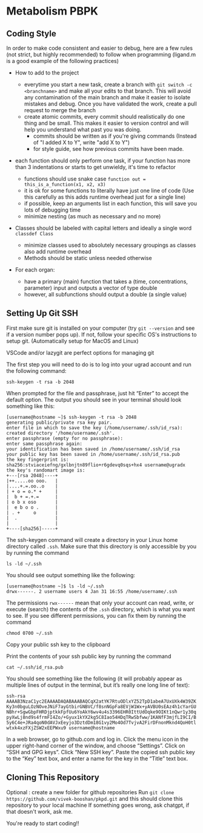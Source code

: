 # Metabolism PBPK

## Coding Style

In order to make code consistent and easier to debug, here are a few rules (not strict, but highly recommended) to follow when programming (ligand.m is a good example of the following practices)

- How to add to the project
  - everytime you start a new task, create a branch with `git switch -c <branchname>` and make all your edits to that branch. This will avoid any contamination of the main branch and
  make it easier to isolate mistakes and debug. Once you have validated the work, create a pull request to merge the branch
  - create atomic commits, every commit should realistically do one thing and be small. This makes it easier to version control and will help you understand what past you was doing.
    - commits should be written as if you're giving commands (Instead of "I added X to Y", write "add X to Y")
    - for style guide, see how previous commits have been made. 

- each function should only perform one task, if your function has more than 3 indentations or starts to get unwieldy, it's time to refactor
  - functions should use snake case `function out = this_is_a_function(x1, x2, x3)`
  - it is ok for some functions to literally have just one line of code (Use this carefully as this adds runtime overhead just for a single line)
  - if possible, keep an arguments list in each function, this will save you lots of debugging time
  - minimize nesting (as much as necessary and no more)

- Classes should be labeled with capital letters and ideally a single word `classdef Class`
  - minimize classes used to absolutely necessary groupings as classes also add runtime overhead
  - Methods should be static unless needed otherwise

- For each organ:
  - have a primary (main) function that takes a (time, concentrations, parameter) input and outputs a vector of type double
  - however, all subfunctions should output a double (a single value)

## Setting Up Git SSH

First make sure git is installed on your computer (try `git --version` and see if a version number pops up). If not, follow your
specific OS's instructions to setup git. (Automatically setup for MacOS and Linux)

VSCode and/or lazygit are perfect options for managing git

The first step you will need to do is to log into your ugrad account and run the following command:

`ssh-keygen -t rsa -b 2048`

When prompted for the file and passphrase, just hit “Enter” to accept the default option. The output you should see in your terminal should look something like this:

```
[username@hostname ~]$ ssh-keygen -t rsa -b 2048
generating public/private rsa key pair.
enter file in which to save the key (/home/username/.ssh/id_rsa): 
created directory '/home/username/.ssh'.
enter passphrase (empty for no passphrase): 
enter same passphrase again: 
your identification has been saved in /home/username/.ssh/id_rsa
your public key has been saved in /home/username/.ssh/id_rsa.pub
the key fingerprint is:
sha256:stviaceiefng/gxlbnjtn89flio+r6gdevq0sqs+hx4 username@ugradx
the key's randomart image is:
+---[rsa 2048]----+
|++.....oo ooo.   |
|....+.=.oo..o    |
| + o = o.* +     |
|  b + =.+.=      |
| o b x oso       |
|  e b o o .      |
| . +     o       |
|  .              |
|                 |
+----[sha256]-----+
```
The ssh-keygen command will create a directory in your Linux home directory called `.ssh`. Make sure that this directory is only accessible by you by running the command

`ls -ld ~/.ssh `

You should see output something like the following:

```
[username@hostname ~]$ ls -ld ~/.ssh
drwx------. 2 username users 4 Jan 31 16:55 /home/username/.ssh
```
The permissions `rwx------` mean that only your account can read, write, or execute (search) the contents of the `.ssh` directory, which is what you want to see. If you see different permissions, you can fix them by running the command

`chmod 0700 ~/.ssh `

Copy your public ssh key to the clipboard

Print the contents of your ssh public key by running the command

`cat ~/.ssh/id_rsa.pub `

You should see something like the following (it will probably appear as multiple lines of output in the terminal, but it’s really one long line of text):

`ssh-rsa AAAAB3NzaC1yc2EAAAADAQABAAABAQCqX2atYK7RtuODlxYZ52TpD1abeA7UxUXk4W39ZKKy3n0bguLOzNOveJNiF7ayGtbirGNBVC/f8snNGpFa8EVjW1Wx+yAVBU0sEAz4h1cYarGUNBhr+SgwGbpFHRDjptkkFpfUu6YoAkY6wv4u4s3396EHR0IttUdOqke9OIKt1nQwr1y30qpyXwLj8nd9s4frmFI4Zo/+Gyux1kYX2kg5C8Iao54HDqTRwSbfww/1KANfF3mjfLI9CI/B5y6C4e+JRa4qoN0dAVJxEeyjo3DztdDm18G1vy2Mo4Od7TvjvA2FirDFnonMknd4QoH0tlwtxk4xzFXjZSW2xEEPWxu9 username@hostname `

In a web browser, go to github.com and log in. Click the menu icon in the upper right-hand corner of the window, and choose “Settings”. Click on “SSH and GPG keys”. Click “New SSH key”.
Paste the copied ssh public key to the “Key” text box, and enter a name for the key in the “Title” text box.


## Cloning This Repository

Optional : create a new folder for github repositories
Run `git clone https://github.com/vivek-booshan/pkpd.git` and this should clone this repository to your local machine
If something goes wrong, ask chatgpt, if that doesn't work, ask me.

You're ready to start coding!!
